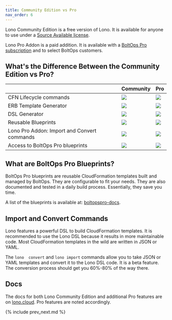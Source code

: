 ```yaml
---
title: Community Edition vs Pro
nav_order: 6
---
```


Lono Community Edition is a free version of Lono.  It is available for anyone to use under a [Source Available license](https://www.boltops.com/boltops-community-license).

Lono Pro Addon is a paid addition. It is available with a [BoltOps Pro subscription](https://boltops.com/pro) and to select BoltOps customers.

## What's the Difference Between the Community Edition vs Pro?

&nbsp; | Community | Pro
--- | --- | ---
CFN Lifecycle commands | ![](/img/features/yes.svg) | ![](/img/features/yes.svg)
ERB Template Generator | ![](/img/features/yes.svg) | ![](/img/features/yes.svg)
DSL Generator | ![](/img/features/yes.svg) | ![](/img/features/yes.svg)
Reusable Blueprints | ![](/img/features/yes.svg) | ![](/img/features/yes.svg)
Lono Pro Addon: Import and Convert commands | ![](/img/features/no.svg) | ![](/img/features/yes.svg)
Access to BoltOps Pro blueprints | ![](/img/features/no.svg) | ![](/img/features/yes.svg)

## What are BoltOps Pro Blueprints?

BoltOps Pro blueprints are reusable CloudFormation templates built and managed by BoltOps.  They are configurable to fit your needs. They are also documented and tested in a daily build process. Essentially, they save you time.

A list of the blueprints is available at: [boltopspro-docs](https://github.com/boltopspro-docs).

## Import and Convert Commands

Lono features a powerful DSL to build CloudFormation templates. It is recommended to use the Lono DSL because it results in more maintainable code. Most CloudFormation templates in the wild are written in JSON or YAML.

The `lono  convert` and `lono import` commands allow you to take JSON or YAML templates and convert it to the Lono DSL code.  It is a beta feature. The conversion process should get you 60%-80% of the way there.

## Docs

The docs for both Lono Community Edition and additional Pro features are on [lono.cloud](https://lono.cloud). Pro features are noted accordingly.

{% include prev_next.md %}
